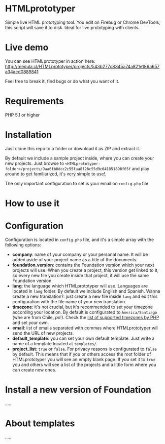 HTMLprototyper
==============

Simple live HTML prototyping tool. You edit on Firebug or Chrome DevTools, this script will save it to disk. Ideal for live prototyping with clients.

Live demo
=

You can see HTMLprototyper in action here: http://medula.cl/HTMLprototyper/projects/543b277c8345a74a821e186a657a34acd0889841

Feel free to break it, find bugs or do what you want of it.


Requirements
=

PHP 5.1 or higher

Installation
=

Just clone this repo to a folder or download it as ZIP and extract it.

By default we include a sample project inside, where you can create your new projects. Just browse to `<HTMLprototyper-folder>/projects/9aa6fb0dec2c55faa8f28c55d9c641851898f65f` and play around to get familiarized, it's very simple to use!.

The only important configuration to set is your email on `config.php` file.

How to use it
=


Configuration
=

Configuration is located in `config.php` file, and it's a simple array with the following options:

+ **company**: name of your company or your personal name. It will be added aside of your project name as a title of the documents.
+ **foundation_version**: contains the Foundation version which your next projects will use. When you create a project, this version get linked to it, so every new file you create inside that project, it will use the same Foundation version.
+ **lang**: the language which HTMLprototyper will use. Languages are located in `lang` folder. By default we include English and Spanish. Wanna create a new translation?: just create a new file inside `lang` and edit this configuration with the file name of your new translation.
+ **timezone**: it's not crucial, but it's recommended to set your timezone according your location. By default is configurated to `America/Santiago` (whe are from Chile, *po*!). Check the [list of supported timezones by PHP](http://cl1.php.net/timezones) and set your own.
+ **email**: list of emails separated with commas where HTMLprototyper will send the URL of new projects.
+ **default_template**: you can set your own default template. Just write a name of a template located at `templates/`.
+ **project_list**: `true` or `false`. For privacy reasons is configurated to `false` by default. This means that if you or others access the root folder of HTMLprototyper you will see an empty blank page. If you set it to `true` you and others will see a list of the projects and a little form where you can create new ones.

Install a new version of Foundation
=

.....

About templates
=

.....

